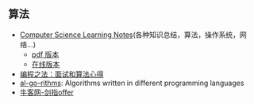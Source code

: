 ## 算法

* [Computer Science Learning Notes](https://github.com/CyC2018/CS-Notes)(各种知识总结，算法，操作系统，网络...)
  * [pdf 版本](https://github.com/sjsdfg/CS-Notes-PDF)
  * [在线版本](https://cyc2018.gitbooks.io/interview-notebook/content/)
* [编程之法：面试和算法心得](https://github.com/julycoding/The-Art-Of-Programming-By-July/blob/master/ebook/zh/Readme.md)
* [al-go-rithms](https://github.com/ZoranPandovski/al-go-rithms):  Algorithms written in different programming languages
* [牛客网-剑指offer](https://www.nowcoder.com/ta/coding-interviews?page=1)